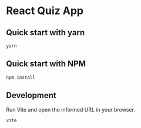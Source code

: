 # React Quiz App


## Quick start with yarn

```shell
yarn
````

## Quick start with NPM

```shell
npm install
````

## Development

Run Vite and open the informed URL in your browser.

```shell
vite
```
